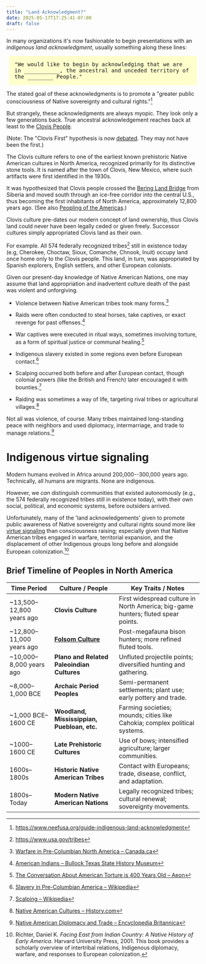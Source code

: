 ```yaml
---
title: "Land Acknowledgment?"
date: 2025-05-17T17:25:41-07:00
draft: false
---
```



In many organizations it's now fashionable to begin presentations
with an _indigenous land acknowledgment_, usually something along
these lines:

<div style='margin-left: .5em; margin-right: .5em; padding: 1em; background-color: #ffffcc; font-family: monospace;'>
"We would like to begin by acknowledging that we are in
___________, the ancestral and unceded territory of the ________
People."
</div>

The stated goal of these acknowledgments is to promote a "greater
public consciousness of Native sovereignty and cultural
rights."[^neefusa]


But strangely, these acknowledgments are always myopic. They look
only a few generations back. True ancestral acknowledgement reaches
back at least to the [Clovis
People](https://en.wikipedia.org/wiki/Clovis_culture).

(Note: The "Clovis First" hypothesis is now
[debated](https://bigthink.com/the-past/ice-free-corridor-clovis-americas/).
They may not have been the first.)

The Clovis culture refers to one of the earliest known prehistoric
Native American cultures in North America, recognized primarily for
its distinctive stone tools. It is named after the town of Clovis,
New Mexico, where such artifacts were first identified in the 1930s.

It was hypothesized that Clovis people crossed the [Bering Land
Bridge](https://en.wikipedia.org/wiki/Beringia) from Siberia and
moved south through an ice-free corridor into the central U.S., thus
becoming the first inhabitants of North America, approximately 12,800
years ago. (See also [Peopling of the
Americas](https://en.wikipedia.org/wiki/Peopling_of_the_Americas).)

Clovis culture pre-dates our modern concept of land ownership, thus
Clovis land could never have been legally ceded or given freely.
Successor cultures simply appropriated Clovis land as their own.

For example. All 574 federally recognized tribes[^recognized] still
in existence today (e.g, Cherokee, Choctaw, Sioux, Comanche, Chnook,
Inuit) occupy land once home only to the Clovis people. This land, in
turn, was appropriated by Spanish explorers, English settlers, and
other European colonists.

Given our present-day knowledge of Native American Nations, one may
assume that land appropriation and inadvertent culture death of the
past was violent and unforgiving.

 * Violence between Native American tribes took many forms.[^violence]

 * Raids were often conducted to steal horses, take captives, or exact
   revenge for past offenses.[^raids]

 * War captives were executed in ritual ways, sometimes involving
   torture, as a form of spiritual justice or communal healing.[^war]

 * Indigenous slavery existed in some regions even before European
   contact.[^slavery]

 * Scalping occurred both before and after European contact, though
   colonial powers (like the British and French) later encouraged it
   with bounties.[^scalping]

 * Raiding was sometimes a way of life, targeting rival tribes or
   agricultural villages.[^raiding]

Not all was violence, of course. Many tribes maintained long-standing
peace with neighbors and used diplomacy, intermarriage, and trade to
manage relations.[^peace]

# Indigenous virtue signaling

Modern humans evolved in Africa around 200,000--300,000 years ago.
Technically, all humans are migrants. None are indigenous.

However, we _can_ distinguish communities that existed autonomously
(e.g., the 574 federally recognized tribes still in existence today),
with their own social, political, and economic systems, before
outsiders arrived.


Unfortunately, many of the 'land acknowledgements' given to promote
public awareness of Native sovereignty and cultural rights sound more
like [virtue
signaling](https://en.wikipedia.org/wiki/Virtue_signalling) than
consciousness raising; especially given that Native American tribes
engaged in warfare, territorial expansion, and the displacement of
other Indigenous groups long before and alongside European
colonization.[^warfare]


## Brief Timeline of Peoples in North America

| Time Period                    | Culture / People                             | Key Traits / Notes                                                                 |
|-------------------------------|-----------------------------------------------|------------------------------------------------------------------------------------|
| ~13,500–12,800 years ago      | **Clovis Culture**                            | First widespread culture in North America; big-game hunters; fluted spear points. |
| ~12,800–11,000 years ago      | **[Folsom Culture](https://en.wikipedia.org/wiki/Folsom_tradition)**                            | Post-megafauna bison hunters; more refined fluted tools.                          |
| ~10,000–8,000 years ago       | **Plano and Related Paleoindian Cultures**    | Unfluted projectile points; diversified hunting and gathering.                    |
| ~8,000–1,000 BCE              | **Archaic Period Peoples**                    | Semi-permanent settlements; plant use; early pottery and trade.                   |
| ~1,000 BCE–1600 CE            | **Woodland, Mississippian, Puebloan, etc.**   | Farming societies; mounds; cities like Cahokia; complex political systems.        |
| ~1000–1600 CE                 | **Late Prehistoric Cultures**                 | Use of bows; intensified agriculture; larger communities.                         |
| 1600s–1800s                   | **Historic Native American Tribes**           | Contact with Europeans; trade, disease, conflict, and adaptation.                 |
| 1800s–Today                   | **Modern Native American Nations**            | Legally recognized tribes; cultural renewal; sovereignty movements.               |

[^recognized]: https://www.usa.gov/tribes

[^neefusa]: https://www.neefusa.org/guide-indigenous-land-acknowledgment


[^violence]: [Warfare in Pre-Columbian North America – Canada.ca](https://www.canada.ca/en/department-national-defence/services/military-history/history-heritage/popular-books/aboriginal-people-canadian-military/warfare-pre-columbian-north-america.html)

[^raids]: [American Indians – Bullock Texas State History Museum](https://www.thestoryoftexas.com/discover/campfire-stories/american-indians)

[^war]: [The Conversation About American Torture is 400 Years Old – Aeon](https://aeon.co/essays/the-conversation-about-american-torture-is-400-years-old)

[^slavery]: [Slavery in Pre-Columbian America – Wikipedia](https://en.wikipedia.org/wiki/Slavery_in_Pre-Columbian_America)

[^scalping]: [Scalping – Wikipedia](https://en.wikipedia.org/wiki/Scalping)

[^raiding]: [Native American Cultures – History.com](https://www.history.com/articles/native-american-cultures)

[^peace]: [Native American Diplomacy and Trade – Encyclopedia Britannica](https://www.britannica.com/topic/American-Indian/Native-American-history#ref874228)


[^warfare]: Richter, Daniel K. *Facing East from Indian Country: A Native History of Early America*. Harvard University Press, 2001. This book provides a scholarly overview of intertribal relations, Indigenous diplomacy, warfare, and responses to European colonization.
